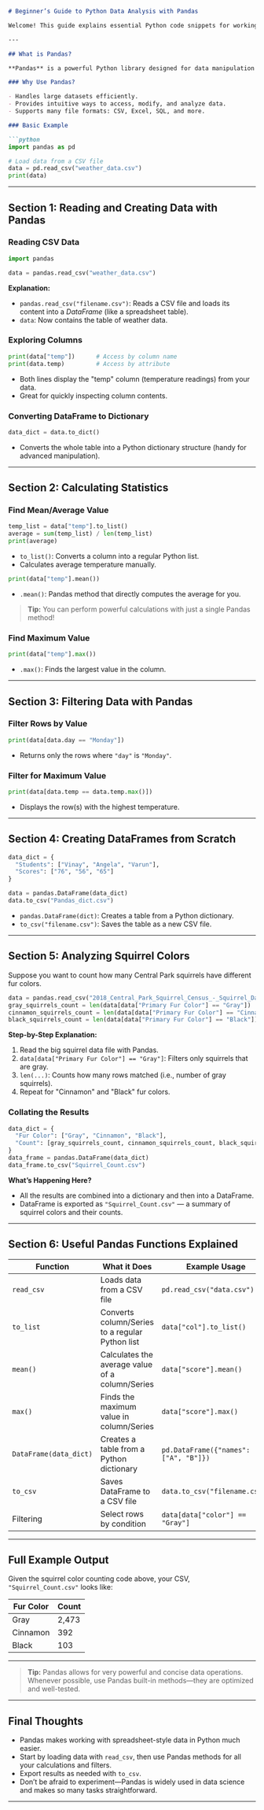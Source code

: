 
````markdown
# Beginner’s Guide to Python Data Analysis with Pandas

Welcome! This guide explains essential Python code snippets for working with tabular data using [Pandas](https://pandas.pydata.org/). It covers everything from reading CSV files to analyzing and exporting data, with detailed comments at each step so even absolute beginners can follow along.

---

## What is Pandas?

**Pandas** is a powerful Python library designed for data manipulation and analysis. It simplifies tasks like reading and writing spreadsheet data, calculating statistics, filtering information, and more.

### Why Use Pandas?

- Handles large datasets efficiently.
- Provides intuitive ways to access, modify, and analyze data.
- Supports many file formats: CSV, Excel, SQL, and more.

### Basic Example

```python
import pandas as pd

# Load data from a CSV file
data = pd.read_csv("weather_data.csv")
print(data)
````

---

## Section 1: Reading and Creating Data with Pandas

### Reading CSV Data

```python
import pandas

data = pandas.read_csv("weather_data.csv")
```

**Explanation:**

* `pandas.read_csv("filename.csv")`: Reads a CSV file and loads its content into a *DataFrame* (like a spreadsheet table).
* `data`: Now contains the table of weather data.

### Exploring Columns

```python
print(data["temp"])      # Access by column name
print(data.temp)         # Access by attribute
```

* Both lines display the "temp" column (temperature readings) from your data.
* Great for quickly inspecting column contents.

### Converting DataFrame to Dictionary

```python
data_dict = data.to_dict()
```

* Converts the whole table into a Python dictionary structure (handy for advanced manipulation).

---

## Section 2: Calculating Statistics

### Find Mean/Average Value

```python
temp_list = data["temp"].to_list()
average = sum(temp_list) / len(temp_list)
print(average)
```

* `to_list()`: Converts a column into a regular Python list.
* Calculates average temperature manually.

```python
print(data["temp"].mean())
```

* `.mean()`: Pandas method that directly computes the average for you.

> **Tip:** You can perform powerful calculations with just a single Pandas method!

### Find Maximum Value

```python
print(data["temp"].max())
```

* `.max()`: Finds the largest value in the column.

---

## Section 3: Filtering Data with Pandas

### Filter Rows by Value

```python
print(data[data.day == "Monday"])
```

* Returns only the rows where `"day"` is `"Monday"`.

### Filter for Maximum Value

```python
print(data[data.temp == data.temp.max()])
```

* Displays the row(s) with the highest temperature.

---

## Section 4: Creating DataFrames from Scratch

```python
data_dict = {
  "Students": ["Vinay", "Angela", "Varun"],
  "Scores": ["76", "56", "65"]
}

data = pandas.DataFrame(data_dict)
data.to_csv("Pandas_dict.csv")
```

* `pandas.DataFrame(dict)`: Creates a table from a Python dictionary.
* `to_csv("filename.csv")`: Saves the table as a new CSV file.

---

## Section 5: Analyzing Squirrel Colors

Suppose you want to count how many Central Park squirrels have different fur colors.

```python
data = pandas.read_csv("2018_Central_Park_Squirrel_Census_-_Squirrel_Data.csv")
gray_squirrels_count = len(data[data["Primary Fur Color"] == "Gray"])
cinnamon_squirrels_count = len(data[data["Primary Fur Color"] == "Cinnamon"])
black_squirrels_count = len(data[data["Primary Fur Color"] == "Black"])
```

**Step-by-Step Explanation:**

1. Read the big squirrel data file with Pandas.
2. `data[data["Primary Fur Color"] == "Gray"]`: Filters only squirrels that are gray.
3. `len(...)`: Counts how many rows matched (i.e., number of gray squirrels).
4. Repeat for "Cinnamon" and "Black" fur colors.

### Collating the Results

```python
data_dict = {
  "Fur Color": ["Gray", "Cinnamon", "Black"],
  "Count": [gray_squirrels_count, cinnamon_squirrels_count, black_squirrels_count]
}
data_frame = pandas.DataFrame(data_dict)
data_frame.to_csv("Squirrel_Count.csv")
```

**What’s Happening Here?**

* All the results are combined into a dictionary and then into a DataFrame.
* DataFrame is exported as `"Squirrel_Count.csv"` — a summary of squirrel colors and their counts.

---

## Section 6: Useful Pandas Functions Explained

| Function               | What it Does                                    | Example Usage                         |
| ---------------------- | ----------------------------------------------- | ------------------------------------- |
| `read_csv`             | Loads data from a CSV file                      | `pd.read_csv("data.csv")`             |
| `to_list`              | Converts column/Series to a regular Python list | `data["col"].to_list()`               |
| `mean()`               | Calculates the average value of a column/Series | `data["score"].mean()`                |
| `max()`                | Finds the maximum value in column/Series        | `data["score"].max()`                 |
| `DataFrame(data_dict)` | Creates a table from a Python dictionary        | `pd.DataFrame({"names": ["A", "B"]})` |
| `to_csv`               | Saves DataFrame to a CSV file                   | `data.to_csv("filename.csv")`         |
| Filtering              | Select rows by condition                        | `data[data["color"] == "Gray"]`       |

---

## Full Example Output

Given the squirrel color counting code above, your CSV, `"Squirrel_Count.csv"` looks like:

| Fur Color | Count |
| --------- | ----- |
| Gray      | 2,473 |
| Cinnamon  | 392   |
| Black     | 103   |

---

> **Tip:** Pandas allows for very powerful and concise data operations. Whenever possible, use Pandas built-in methods—they are optimized and well-tested.

---

## Final Thoughts

* Pandas makes working with spreadsheet-style data in Python much easier.
* Start by loading data with `read_csv`, then use Pandas methods for all your calculations and filters.
* Export results as needed with `to_csv`.
* Don’t be afraid to experiment—Pandas is widely used in data science and makes so many tasks straightforward.
---
